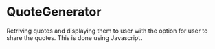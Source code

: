 # QuoteGenerator
 Retriving quotes and displaying them to user with the option for user to share the quotes. This is done using Javascript.

